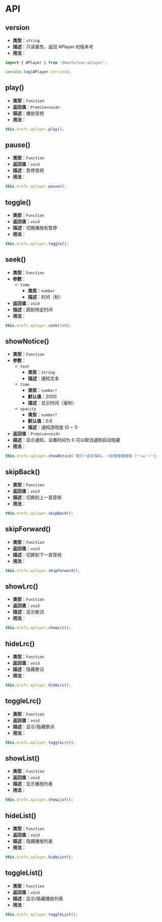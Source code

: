 # API

## version <Badge type="warning" text="静态" />

- **类型**：`string`
- **描述**：只读属性，返回 APlayer 的版本号
- **用法**：

```js
import { APlayer } from '@moefe/vue-aplayer';

console.log(APlayer.version);
```

## play() <Badge text="实例" />

- **类型**：`Function`
- **返回值**：`Promise<void>`
- **描述**：播放音频
- **用法**：

```js
this.$refs.aplayer.play();
```

## pause() <Badge text="实例" />

- **类型**：`Function`
- **返回值**：`void`
- **描述**：暂停音频
- **用法**：

```js
this.$refs.aplayer.pause();
```

## toggle() <Badge text="实例" />

- **类型**：`Function`
- **返回值**：`void`
- **描述**：切换播放和暂停
- **用法**：

```js
this.$refs.aplayer.toggle();
```

## seek() <Badge text="实例" />

- **类型**：`Function`
- **参数**：
  - `time`
    - **类型**：`number`
    - **描述**：时间（秒）
- **返回值**：`void`
- **描述**：跳到特定时间
- **用法**：

```js
this.$refs.aplayer.seek(100);
```

## showNotice() <Badge text="实例" />

- **类型**：`Function`
- **参数**：
  - `text`
    - **类型**：`string`
    - **描述**：通知文本
  - `time`
    - **类型**：`number?`
    - **默认值**：2000
    - **描述**：显示时间（毫秒）
  - `opacity`
    - **类型**：`number?`
    - **默认值**：0.8
    - **描述**：通知透明度 (0 ~ 1)
- **返回值**：`Promise<void>`
- **描述**：显示通知，设置时间为 0 可以取消通知自动隐藏
- **用法**：

```js
this.$refs.aplayer.showNotice('我们一起学猫叫，一起喵喵喵喵喵 (*ゝω・)');
```

## skipBack() <Badge text="实例" />

- **类型**：`Function`
- **返回值**：`void`
- **描述**：切换到上一首音频
- **用法**：

```js
this.$refs.aplayer.skipBack();
```

## skipForward() <Badge text="实例" />

- **类型**：`Function`
- **返回值**：`void`
- **描述**：切换到下一首音频
- **用法**：

```js
this.$refs.aplayer.skipForward();
```

## showLrc() <Badge text="实例" />

- **类型**：`Function`
- **返回值**：`void`
- **描述**：显示歌词
- **用法**：

```js
this.$refs.aplayer.showLrc();
```

## hideLrc() <Badge text="实例" />

- **类型**：`Function`
- **返回值**：`void`
- **描述**：隐藏歌词
- **用法**：

```js
this.$refs.aplayer.hideLrc();
```

## toggleLrc() <Badge text="实例" />

- **类型**：`Function`
- **返回值**：`void`
- **描述**：显示/隐藏歌词
- **用法**：

```js
this.$refs.aplayer.toggleLrc();
```

## showList() <Badge text="实例" />

- **类型**：`Function`
- **返回值**：`void`
- **描述**：显示播放列表
- **用法**：

```js
this.$refs.aplayer.showList();
```

## hideList() <Badge text="实例" />

- **类型**：`Function`
- **返回值**：`void`
- **描述**：隐藏播放列表
- **用法**：

```js
this.$refs.aplayer.hideList();
```

## toggleList() <Badge text="实例" />

- **类型**：`Function`
- **返回值**：`void`
- **描述**：显示/隐藏播放列表
- **用法**：

```js
this.$refs.aplayer.toggleList();
```
